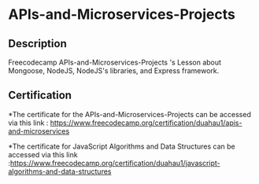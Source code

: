<h1> APIs-and-Microservices-Projects </h1>

<h2> Description </h2>
Freecodecamp APIs-and-Microservices-Projects 's Lesson about Mongoose, NodeJS, NodeJS's libraries, and Express framework.

<h2> Certification </h2>

*The certificate for the APIs-and-Microservices-Projects can be accessed via this link : https://www.freecodecamp.org/certification/duahau1/apis-and-microservices 

*The certificate for JavaScript Algorithms and Data Structures can be accessed via this link :https://www.freecodecamp.org/certification/duahau1/javascript-algorithms-and-data-structures
